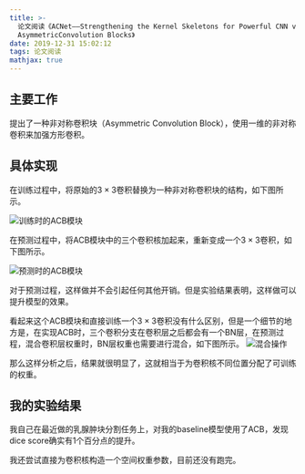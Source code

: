 ```yaml
---
title: >-
  论文阅读《ACNet——Strengthening the Kernel Skeletons for Powerful CNN via
  AsymmetricConvolution Blocks》
date: 2019-12-31 15:02:12
tags: 论文阅读
mathjax: true
---
```


## 主要工作
提出了一种非对称卷积块（Asymmetric Convolution Block），使用一维的非对称卷积来加强方形卷积。

## 具体实现
在训练过程中，将原始的$3 \times 3$卷积替换为一种非对称卷积块的结构，如下图所示。

![训练时的ACB模块](ACB_training.png)

在预测过程中，将ACB模块中的三个卷积核加起来，重新变成一个$3 \times 3$卷积，如下图所示。

![预测时的ACB模块](ACB_evaluating.png)

对于预测过程，这样做并不会引起任何其他开销。但是实验结果表明，这样做可以提升模型的效果。

看起来这个ACB模块和直接训练一个$3 \times 3$卷积没有什么区别，但是一个细节的地方是，在实现ACB时，三个卷积分支在卷积层之后都会有一个BN层，在预测过程，混合卷积层权重时，BN层权重也需要进行混合，如下图所示。
![混合操作](BN_fusion.png)

那么这样分析之后，结果就很明显了，这就相当于为卷积核不同位置分配了可训练的权重。

## 我的实验结果
我自己在最近做的乳腺肿块分割任务上，对我的baseline模型使用了ACB，发现dice score确实有1个百分点的提升。

我还尝试直接为卷积核构造一个空间权重参数，目前还没有跑完。
